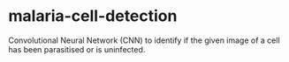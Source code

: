 # malaria-cell-detection
Convolutional Neural Network (CNN) to identify if the given image of a cell has been parasitised or is uninfected.
